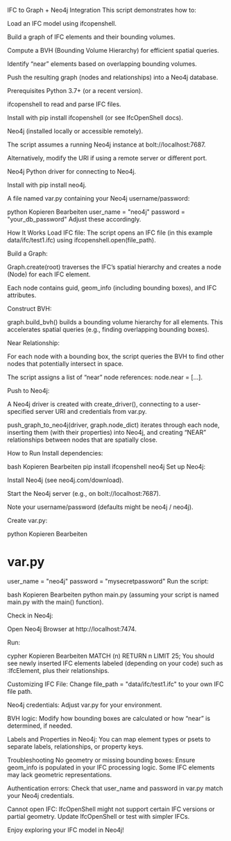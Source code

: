 
IFC to Graph + Neo4j Integration
This script demonstrates how to:

Load an IFC model using ifcopenshell.

Build a graph of IFC elements and their bounding volumes.

Compute a BVH (Bounding Volume Hierarchy) for efficient spatial queries.

Identify “near” elements based on overlapping bounding volumes.

Push the resulting graph (nodes and relationships) into a Neo4j database.

Prerequisites
Python 3.7+ (or a recent version).

ifcopenshell to read and parse IFC files.

Install with pip install ifcopenshell (or see IfcOpenShell docs).

Neo4j (installed locally or accessible remotely).

The script assumes a running Neo4j instance at bolt://localhost:7687.

Alternatively, modify the URI if using a remote server or different port.

Neo4j Python driver for connecting to Neo4j.

Install with pip install neo4j.

A file named var.py containing your Neo4j username/password:

python
Kopieren
Bearbeiten
user_name = "neo4j"
password = "your_db_password"
Adjust these accordingly.

How It Works
Load IFC file:
The script opens an IFC file (in this example data/ifc/test1.ifc) using ifcopenshell.open(file_path).

Build a Graph:

Graph.create(root) traverses the IFC’s spatial hierarchy and creates a node (Node) for each IFC element.

Each node contains guid, geom_info (including bounding boxes), and IFC attributes.

Construct BVH:

graph.build_bvh() builds a bounding volume hierarchy for all elements. This accelerates spatial queries (e.g., finding overlapping bounding boxes).

Near Relationship:

For each node with a bounding box, the script queries the BVH to find other nodes that potentially intersect in space.

The script assigns a list of “near” node references: node.near = [...].

Push to Neo4j:

A Neo4j driver is created with create_driver(), connecting to a user-specified server URI and credentials from var.py.

push_graph_to_neo4j(driver, graph.node_dict) iterates through each node, inserting them (with their properties) into Neo4j, and creating “NEAR” relationships between nodes that are spatially close.

How to Run
Install dependencies:

bash
Kopieren
Bearbeiten
pip install ifcopenshell neo4j
Set up Neo4j:

Install Neo4j (see neo4j.com/download).

Start the Neo4j server (e.g., on bolt://localhost:7687).

Note your username/password (defaults might be neo4j / neo4j).

Create var.py:

python
Kopieren
Bearbeiten
# var.py
user_name = "neo4j"
password = "mysecretpassword"
Run the script:

bash
Kopieren
Bearbeiten
python main.py
(assuming your script is named main.py with the main() function).

Check in Neo4j:

Open Neo4j Browser at http://localhost:7474.

Run:

cypher
Kopieren
Bearbeiten
MATCH (n) RETURN n LIMIT 25;
You should see newly inserted IFC elements labeled (depending on your code) such as :IfcElement, plus their relationships.

Customizing
IFC File: Change file_path = "data/ifc/test1.ifc" to your own IFC file path.

Neo4j credentials: Adjust var.py for your environment.

BVH logic: Modify how bounding boxes are calculated or how “near” is determined, if needed.

Labels and Properties in Neo4j: You can map element types or psets to separate labels, relationships, or property keys.

Troubleshooting
No geometry or missing bounding boxes: Ensure geom_info is populated in your IFC processing logic. Some IFC elements may lack geometric representations.

Authentication errors: Check that user_name and password in var.py match your Neo4j credentials.

Cannot open IFC: IfcOpenShell might not support certain IFC versions or partial geometry. Update IfcOpenShell or test with simpler IFCs.

Enjoy exploring your IFC model in Neo4j!
